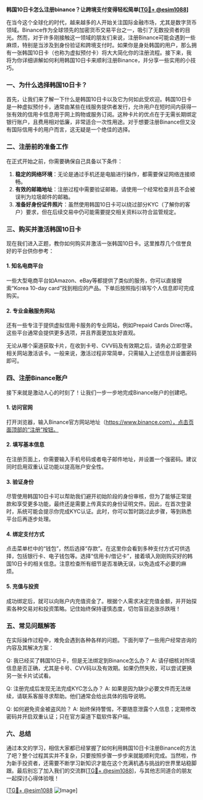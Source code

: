 **韩国10日卡怎么注册binance？让跨境支付变得轻松简单[[TG💪+ @esim1088](https://t.me/s/esim1088)]**

在当今这个全球化的时代，越来越多的人开始关注国际金融市场，尤其是数字货币领域。Binance作为全球领先的加密货币交易平台之一，吸引了无数投资者的目光。然而，对于许多刚接触这一领域的朋友们来说，注册Binance可能会遇到一些麻烦，特别是当涉及到身份验证和跨境支付时。如果你是身处韩国的用户，那么拥有一张韩国10日卡（也称为虚拟预付卡）将大大简化你的注册流程。接下来，我将为你详细讲解如何利用韩国10日卡来顺利注册Binance，并分享一些实用的小技巧。

### 一、为什么选择韩国10日卡？

首先，让我们来了解一下什么是韩国10日卡以及它为何如此受欢迎。韩国10日卡是一种虚拟预付卡，通常由某些在线服务提供者发行，允许用户在短时间内获得一张有效的信用卡信息用于网上购物或服务订阅。这种卡片的优点在于无需长期绑定银行账户，且费用相对低廉，非常适合一次性用途。对于想要注册Binance但又没有国际信用卡的用户而言，这无疑是一个绝佳的选择。

### 二、注册前的准备工作

在正式开始之前，你需要确保自己具备以下条件：
1. **稳定的网络环境**：无论是通过手机还是电脑进行操作，都需要保证网络连接顺畅。
2. **有效的邮箱地址**：注册过程中需要验证邮箱，请使用一个经常检查并且不会被误判为垃圾邮件的邮箱。
3. **准备好身份证件照片**：虽然使用韩国10日卡可以绕过部分KYC（了解你的客户）要求，但在后续交易中仍可能需要提交相关资料以符合监管规定。

### 三、购买并激活韩国10日卡

现在我们进入正题，教你如何购买并激活一张韩国10日卡。这里推荐几个信誉良好的平台供你参考：

#### 1. 知名电商平台
一些大型电商平台如Amazon、eBay等都提供了类似的服务，你可以直接搜索“Korea 10-day card”找到相应的产品。下单后按照指引填写个人信息即可完成购买。

#### 2. 专业金融服务网站
还有一些专注于提供虚拟信用卡服务的专业网站，例如Prepaid Cards Direct等。这些平台通常会提供更多选项，并且界面更加友好直观。

无论从哪个渠道获取卡片，在收到卡号、CVV码及有效期之后，请务必立即登录相关网站激活该卡。一般来说，激活过程非常简单，只需输入上述信息并设置密码即可。

### 四、注册Binance账户

接下来就是激动人心的时刻了！让我们一步一步地完成Binance账户的创建吧。

#### 1. 访问官网
打开浏览器，输入Binance官方网站地址（https://www.binance.com），点击页面顶部的“注册”按钮。

#### 2. 填写基本信息
在注册页面上，你需要输入手机号码或者电子邮件地址，并设置一个强密码。建议同时启用双重认证功能以提高账户安全性。

#### 3. 验证身份
尽管使用韩国10日卡可以帮助我们避开初始阶段的身份审核，但为了能够正常提款和享受更多功能，最终还是需要上传真实的身份证明文件。因此，在首次登录时，系统可能会提示你完成KYC认证。此时，你可以暂时跳过此步骤，等到熟悉平台后再逐步处理。

#### 4. 绑定支付方式
点击菜单栏中的“钱包”，然后选择“存款”。在这里你会看到多种支付方式可供选择，包括银行卡、电子钱包等。选择“信用卡/借记卡”，接着填入刚刚购买好的韩国10日卡的相关信息。注意检查所有细节是否准确无误，以免造成不必要的麻烦。

#### 5. 充值与投资
成功绑定后，就可以向账户内充值资金了。根据个人需求决定充值金额，并开始探索各种交易对和投资策略。记住始终保持谨慎态度，切勿盲目追涨杀跌哦！

### 五、常见问题解答

在实际操作过程中，难免会遇到各种各样的问题。下面列举了一些用户经常咨询的内容及其解决方案：

Q: 我已经买了韩国10日卡，但是无法绑定到Binance怎么办？
A: 请仔细核对所填信息是否正确，尤其是卡号、CVV码以及有效期。如果仍然失败，可以尝试更换另一张卡片试试看。

Q: 注册完成后发现无法完成KYC怎么办？
A: 如果是因为缺少必要文件而无法继续，请联系客服寻求帮助。他们通常会给出具体的指导说明。

Q: 如何避免资金被盗风险？
A: 始终保持警惕，不要随意泄露个人信息；定期修改密码并开启双重认证；只在官方渠道下载软件客户端。

### 六、总结

通过本文的学习，相信大家都已经掌握了如何利用韩国10日卡注册Binance的方法了吧？整个过程其实并不复杂，只要按照步骤一步步来就能顺利完成。当然啦，作为新手投资者，还需要不断学习新知识才能在这个充满机遇与挑战的世界里站稳脚跟。最后别忘了加入我们的交流群[[TG💪+ @esim1088](https://t.me/s/esim1088)]，与其他志同道合的朋友一起探讨心得体验哦！

[[TG💪+ @esim1088](https://t.me/s/esim1088) ![Image](https://i.postimg.cc/4NQfJmqS/Snipaste-2025-05-13-00-14-12.png)]